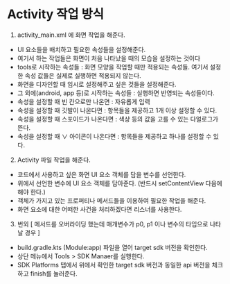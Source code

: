# Activity 작업 방식

1. activity_main.xml 에 화면 작업을 해준다.
- UI 요소들을 배치하고 필요한 속성들을 설정해준다.
- 여기서 하는 작업들은 화면이 처음 나타났을 때의 모습을 설정하는 것이다
- tools로 시작하는 속성들 : 화면 모양을 작업할 때만 적용되는 속성들. 여기서 설정한  속성 값들은 실제로 실행하면 적용되지 않는다.
- 화면을 디자인할 때 임시로 설정해주고 싶은 것들을 설정해준다.
- 그 외에(android, app 등)로 시작하는 속성들 : 실행하면 반영되는 속성들이다.
- 속성을 설정할 때 빈 칸으로만 나온면 : 자유롭게 입력
- 속성을 설정할 때 깃발이 나온다면 : 항목들을 제공하고 1개 이상 설정할 수 있다.
- 속성을 설정할 때 스포이드가 나온다면 : 색상 등의 값을 고를 수 있는 다얼로그가 뜬다.
- 속성을 설정할 때 ∨ 아이콘이 나온다면 : 항목들을 제공하고 하나를 설정할 수 있다.

2. Activity 파일 작업을 해준다.
- 코드에서 사용하고 싶은 화면 UI 요소 객체를 담을 변수를 선언한다.
- 위에서 선언한 변수에 UI 요소 객체를 담아준다. (반드시 setContentView 다음에 해야 한다.)
- 객체가 가지고 있는 프로퍼티나 메서드들을 이용하여 필요한 작업을 해준다.
- 화면 요소에 대한 어떠한 사건을 처리하겠다면 리스너를 사용한다.


3. 번외
[ 메서드를 오버라이딩 했는데 매개변수가 p0, p1 이나 변수의 타입으로 나타날 경우 ]
- build.gradle.kts (Module:app) 파일을 열어 target sdk 버전을 확인한다.
- 상단 메뉴에서 Tools > SDK Manaer를 실행한다.
- SDK Platforms 탭에서 위에서 확인한 target sdk 버전과 동일한 api 버전을 체크하고 finish를 눌러준다.


